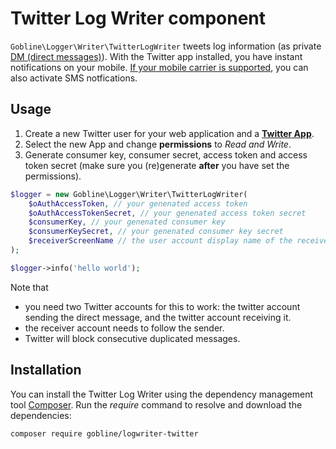 # Twitter Log Writer component

```Gobline\Logger\Writer\TwitterLogWriter``` tweets log information (as private [DM (direct messages)](https://support.twitter.com/articles/14606-posting-or-deleting-direct-messages)).
With the Twitter app installed, you have instant notifications on your mobile.
[If your mobile carrier is supported](https://support.twitter.com/articles/20170024-twitter-s-supported-mobile-carriers), you can also activate SMS notfications.

## Usage

1. Create a new Twitter user for your web application and a **[Twitter App](https://apps.twitter.com/)**.
2. Select the new App and change **permissions** to *Read and Write*.
3. Generate consumer key, consumer secret, access token and access token secret (make sure you (re)generate **after** you have set the permissions).

```php
$logger = new Gobline\Logger\Writer\TwitterLogWriter(
    $oAuthAccessToken, // your genenated access token
    $oAuthAccessTokenSecret, // your genenated access token secret
    $consumerKey, // your genenated consumer key
    $consumerKeySecret, // your genenated consumer key secret
    $receiverScreenName // the user account display name of the receiver
);

$logger->info('hello world');
```

Note that 
* you need two Twitter accounts for this to work: the twitter account sending the direct message, and the twitter account receiving it.
* the receiver account needs to follow the sender.
* Twitter will block consecutive duplicated messages.

## Installation

You can install the Twitter Log Writer using the dependency management tool [Composer](https://getcomposer.org/).
Run the *require* command to resolve and download the dependencies:

```
composer require gobline/logwriter-twitter
```